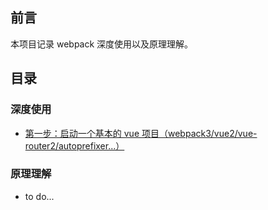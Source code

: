 ## 前言

本项目记录 webpack 深度使用以及原理理解。

## 目录

### 深度使用

+ [第一步：启动一个基本的 vue 项目（webpack3/vue2/vue-router2/autoprefixer...）](https://github.com/liuyuanyangscript/deep-webpack/tree/deep-use-step1)

### 原理理解

+ to do...
